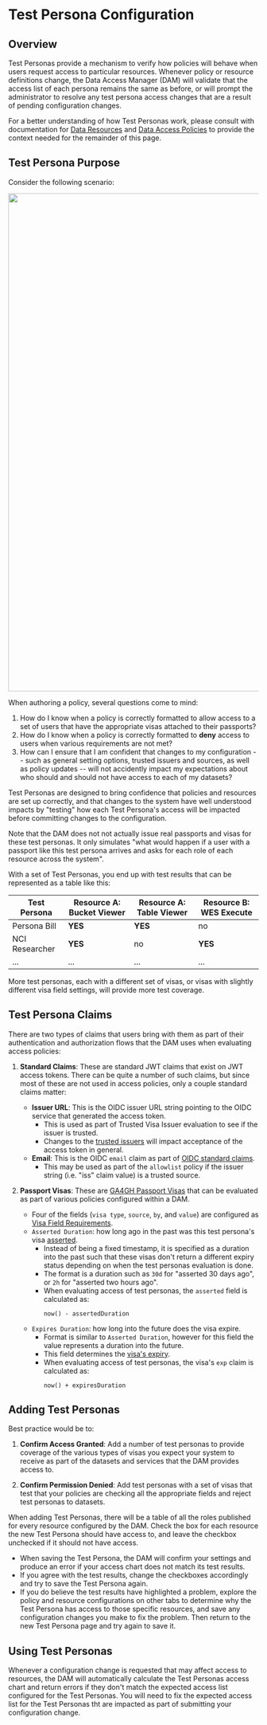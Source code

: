 # Test Persona Configuration

## Overview

Test Personas provide a mechanism to verify how policies will behave when users
request access to particular resources. Whenever policy or resource definitions
change, the Data Access Manager (DAM) will validate that the access list of each
persona remains the same as before, or will prompt the administrator to resolve
any test persona access changes that are a result of pending configuration
changes.

For a better understanding of how Test Personas work, please consult with
documentation for [Data Resources](resources.md) and [Data Access
Policies](policies.md) to provide the context needed for the remainder of this
page.

## Test Persona Purpose

Consider the following scenario:

<img src="https://github.com/GoogleCloudPlatform/healthcare-federated-access-services/raw/master/assets/diagrams/access_policy_evaluation.svg" width="1000px">

When authoring a policy, several questions come to mind:

1. How do I know when a policy is correctly formatted to allow access to a set
   of users that have the appropriate visas attached to their passports?
1. How do I know when a policy is correctly formatted to **deny** access to
   users when various requirements are not met?
1. How can I ensure that I am confident that changes to my configuration -- such
   as general setting options, trusted issuers and sources, as well as policy
   updates -- will not accidently impact my expectations about who should and
   should not have access to each of my datasets?

Test Personas are designed to bring confidence that policies and resources are
set up correctly, and that changes to the system have well understood impacts
by "testing" how each Test Persona's access will be impacted before committing
changes to the configuration.

Note that the DAM does not not actually issue real passports and visas for these
test personas. It only simulates "what would happen if a user with a passport
like this test persona arrives and asks for each role of each resource across
the system".

With a set of Test Personas, you end up with test results that can be
represented as a table like this:

| Test Persona   | Resource A: Bucket Viewer | Resource A: Table Viewer | Resource B: WES Execute |
| -------------- | ------------------------- | ------------------------ | ----------------------- |
| Persona Bill   | **YES**                   | **YES**                  | no                      |
| NCI Researcher | **YES**                   | no                       | **YES**                 |
| ...            | ...                       | ...                      | ...                     |

More test personas, each with a different set of visas, or visas with slightly
different visa field settings, will provide more test coverage.

## Test Persona Claims

There are two types of claims that users bring with them as part of their
authentication and authorization flows that the DAM uses when evaluating access
policies:

1. **Standard Claims**: These are standard JWT claims that exist on JWT access
   tokens. There can be quite a number of such claims, but since most of these
   are not used in access policies, only a couple standard claims matter:
   *  **Issuer URL**: This is the OIDC issuer URL string pointing to the OIDC
      service that generated the access token.
      *  This is used as part of Trusted Visa Issuer evaluation to see if the
         issuer is trusted.
      *  Changes to the [trusted issuers](issuers.md) will impact acceptance
         of the access token in general.
   *  **Email**: This is the OIDC `email` claim as part of [OIDC standard
      claims](https://openid.net/specs/openid-connect-core-1_0.html#StandardClaims).
      *  This may be used as part of the `allowlist` policy if the issuer string
         (i.e. "iss" claim value) is a trusted source.

1. **Passport Visas**: These are [GA4GH Passport
   Visas](https://github.com/ga4gh-duri/ga4gh-duri.github.io/blob/master/researcher_ids/ga4gh_passport_v1.md#passport-visa)
   that can be evaluated as part of various policies configured within a DAM.
   *  Four of the fields (`visa type`, `source`, `by`, and `value`) are
      configured as [Visa Field
      Requirements](policies.md#visa-field-requirements).
   *  `Asserted Duration`: how long ago in the past was this test persona's visa
      [asserted](https://github.com/ga4gh-duri/ga4gh-duri.github.io/blob/master/researcher_ids/ga4gh_passport_v1.md#asserted).
      *  Instead of being a fixed timestamp, it is specified as a duration into
         the past such that these visas don't return a different expiry status
         depending on when the test personas evaluation is done.
      *  The format is a duration such as `30d` for "asserted 30 days ago", or
         `2h` for "asserted two hours ago".
      *  When evaluating access of test personas, the `asserted` field is
         calculated as:
         ```
         now() - assertedDuration
         ```
   *  `Expires Duration`: how long into the future does the visa expire.
      *  Format is similar to `Asserted Duration`, however for this field the
         value represents a duration into the future.
      *  This field determines the [visa's
         expiry](https://github.com/ga4gh-duri/ga4gh-duri.github.io/blob/master/researcher_ids/ga4gh_passport_v1.md#passport-visa-expiry).
      *  When evaluating access of test personas, the visa's `exp` claim is
         calculated as:
         ```
         now() + expiresDuration
         ```

## Adding Test Personas

Best practice would be to:

1. **Confirm Access Granted**: Add a number of test personas to provide coverage
   of the various types of visas you expect your system to receive as part of
   the datasets and services that the DAM provides access to.

1. **Confirm Permission Denied**: Add test personas with a set of visas that
   test that your policies are checking all the appropriate fields and reject
   test personas to datasets.

When adding Test Personas, there will be a table of all the roles published for
every resource configured by the DAM. Check the box for each resource the new
Test Persona should have access to, and leave the checkbox unchecked if it
should not have access.

*  When saving the Test Persona, the DAM will confirm your settings and produce
   an error if your access chart does not match its test results.
*  If you agree with the test results, change the checkboxes accordingly and
   try to save the Test Persona again.
*  If you do believe the test results have highlighted a problem, explore the
   policy and resource configurations on other tabs to determine why the Test
   Persona has access to those specific resources, and save any configuration
   changes you make to fix the problem. Then return to the new Test Persona page
   and try again to save it.

## Using Test Personas

Whenever a configuration change is requested that may affect access to
resources, the DAM will automatically calculate the Test Personas access chart
and return errors if they don't match the expected access list configured for
the Test Personas. You will need to fix the expected access list for the Test
Personas tht are impacted as part of submitting your configuration change.
